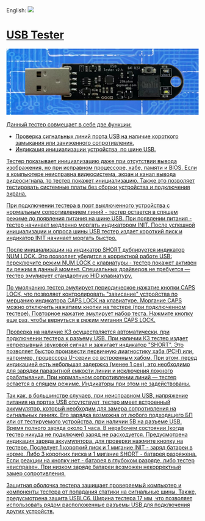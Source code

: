 
<div  align="left">
English: <a  title="English"  href="README.md"><img  src="https://upload.wikimedia.org/wikipedia/commons/a/ae/Flag_of_the_United_Kingdom.svg"  height="11px"/></div>

# USB Tester
![alt text](https://github.com/g42/USB-Tester/blob/main/images/tester_2.4-sch-2.png)

Данный тестер совмещает в себе две функции:
* Проверка сигнальных линий порта USB на
наличие короткого замыкания или заниженного сопротивления.
* Индикация инициализации устройства, по шине USB.

Тестер показывает инициализацию даже при отсутствии вывода
изображения, но при исправном процессоре, хабе, памяти и BIOS.
Если в компьютере неисправна видеосистема, экран и канал вывода
видеосигнала, то тестер покажет инициализацию. Также это
позволяет тестировать системные платы без сборки устройства и
подключения экрана.

При подключении тестера в порт выключенного устройства с нормальным сопротивлением линий - тестер остается в спящем режиме до появления питания на
шине USB. При появлении питания - тестер начинает медленно
моргать индикатором INIT. После успешной инициализации и опроса
шины USB тестер издает короткий писк и индикатор INIT начинает
моргать быстро. 

После инициализации на индикатор SHORT дублируется индикатор NUM
LOCK. Это позволяет убедится в корректной работе USB:
переключите режим NUM LOCK с клавиатуры - тестер покажет
активен ли режим в данный момент. Специальных драйверов не
требуется — тестер эмулирует стандартную HID клавиатуру.

По
умолчанию тестер эмулирует периодическое нажатие кнопки CAPS
LOCK, что позволяет контролировать "зависание" устройства по
мерцанию индикатора CAPS LOCK на клавиатуре. Моргание CAPS
можно отключить нажатием кнопки на тестере (при подключенном
тестере). Повторное нажатие эмулирует набор теста. Нажмите кнопку
еще раз, чтобы вернуться в режим мигания CAPS LOCK.

Проверка на наличие КЗ осуществляется автоматически, при
подключении тестера к разъему USB. При наличии КЗ тестер издает
непрерывный звуковой сигнал и зажигает индикатор "SHORT".
Это позволяет быстро произвести первичную диагностику хаба (PCH)
или, например, процессора U-серии со встроенным хабом. При этом,
перед индикацией есть небольшая задержка (менее 1 сек), это
необходимо для зарядки паразитной емкости линии и исключения
ложного срабатывания. При нормальном сопротивлении линий — тестер остается в спящем
режиме. Индикаторы при этом не задействованы.

Так как, в большинстве случаев, при неисправном USB, напряжение
питания на портах USB отсутствует, тестер имеет встроенный
аккумулятор, который необходим для замера сопротивления на
сигнальных линиях. Его зарядка возможна от любого подходящего
БП или от тестируемого устройства, при наличии 5В на разъеме USB.
Время полного заряда около 1 часа. В нерабочем состоянии (когда
тестер никуда не подключен) заряд не расходуется. Предусмотрена
индикация заряда аккумулятора, для проверки нажмите кнопку на
тестере. Последует 1 короткий писк и 1 мигание INIT - заряд батареи в
норме. Либо 3 коротких писка и 1 мигание SHORT - батарея
разряжена. Если реакции на кнопку нет - батарея в глубоком разряде,
либо тестер неисправен. При низком заряде батареи возможен
некорректный замер сопротивления.

Защитная оболочка тестера защищает проверяемый компьютер и
компоненты тестера от попадания статики на сигнальные шины.
Также, предусмотрена защита USBLC6.
Ширина тестера 17 мм, что позволяет использовать рядом
расположенные разъемы USB для подключения других устройств.
